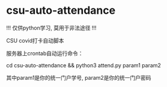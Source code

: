 # csu-auto-attendance
!!! 仅供python学习, 莫用于非法途径 !!!

CSU covid打卡自动脚本

服务器上crontab自动运行命令：

cd csu-auto-attendance && python3 attend.py param1 param2

其中param1是你的统一门户学号, param2是你的统一门户密码
